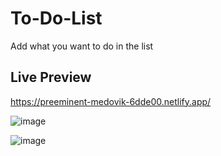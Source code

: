 # To-Do-List
Add what you want to do in the list


## Live Preview ##
https://preeminent-medovik-6dde00.netlify.app/


![image](https://user-images.githubusercontent.com/63356157/193794536-bdd478dc-a64c-45aa-aea1-d4b0f6bc215f.png)

![image](https://user-images.githubusercontent.com/63356157/193794647-f3551ca9-02da-49a6-a62c-5932408e6df6.png)


